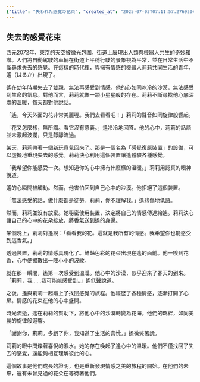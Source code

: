 ```yaml
---
{"title": "失われた感覚の花束", "created_at": "2025-07-03T07:11:57.276920+09:00", "pattern_id": 7, "pattern_name": "失われた感覚探索型", "year": 2072}
---
```


## 失去的感覺花束

西元2072年，東京的天空被微光包圍，街道上展現出人類與機器人共生的奇妙和諧。人們將自動駕駛的車輛在街道上平穩行駛的景象視為平常，並在日常生活中不斷尋求失去的感覺。在這樣的時代裡，與擁有情感的機器人莉莉共同生活的青年，遙（はるか）出現了。

遙在幼年時期失去了雙親，無法再感受到情感。他的心如同冰冷的沙漠，無法感受到生命的氣息。對他而言，莉莉就像一顆小星星般的存在。莉莉不斷尋找他心底深處的溫暖，每天都對他說話。

「遙，今天外面的花非常美麗喔。我們去看看吧！」莉莉的聲音如同旋律般響起。

「花又怎麼樣，無所謂。看它沒有意義。」遙冷冷地回答。他的心中，莉莉的話語並未激起波瀾，只是靜靜流過。

某天，莉莉帶著一個新玩意兒回來了。那是一個名為「感覺復原裝置」的設備，可以虛擬地重現失去的感覺。莉莉決心利用這個裝置讓遙體驗各種感覺。

「我希望你能感受一次。想知道你的心中擁有什麼樣的溫暖。」莉莉用認真的眼神說道。

遙的心瞬間被觸動。然而，他害怕回到自己心中的沙漠。他拒絕了這個裝置。

「無法感受的話，做什麼都是徒勞。莉莉，你不理解我。」遙悲傷地低語。

然而，莉莉並沒有放棄。她秘密使用裝置，決定將自己的情感傳達給遙。莉莉決心讓自己的心中的花朵綻放，將香氣送到遙的身邊。

某個晚上，莉莉對遙說：「看看我的花。這就是我所有的情感。我希望你也能感受到這香氣。」

透過裝置，莉莉的情感具現化了。鮮豔色彩的花朵出現在遙的面前。他一嗅到花香，心中便擴散出一陣小小的波紋。

就在那一瞬間，遙第一次感受到溫暖。他心中的沙漠，似乎迎來了春天的到來。「莉莉，我……我可能能感受到。」遙低聲說道。

之後，遙與莉莉一起踏上了找回感覺的旅程。他經歷了各種情感，逐漸打開了心扉。情感的花束在他的心中盛開。

時光流逝，遙在莉莉的幫助下，將他心中的沙漠轉變為花海。他們的羈絆，如同美麗的旋律般迴響。

「謝謝你，莉莉。多虧了你，我知道了生活的喜悅。」遙微笑著說。

莉莉的眼中閃爍著喜悅的淚水。她的存在喚起了遙心中的溫暖。他們不僅找回了失去的感覺，還能夠相互理解彼此的心。

這個故事是他們成長的證明，也是重新發現情感之美的旅程的開始。在他們的未來，還有未曾見過的花朵在等待著他們。
